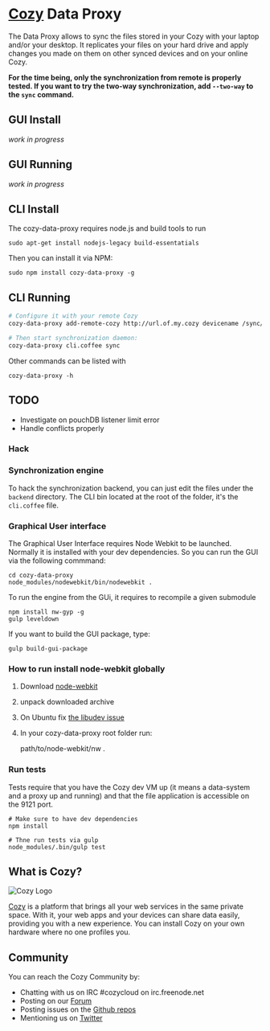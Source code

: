 # [Cozy](http://cozy.io) Data Proxy

The Data Proxy allows to sync the files stored in your Cozy with your laptop
and/or your desktop. It replicates your files on your hard drive and apply 
changes you made on them on other synced devices and on your online Cozy.

**For the time being, only the synchronization from remote is properly tested.
If you want to try the two-way synchronization, add `--two-way` to the `sync`
command.**

## GUI Install 

*work in progress*

## GUI Running

*work in progress*

## CLI Install 

The cozy-data-proxy requires node.js and build tools to run

    sudo apt-get install nodejs-legacy build-essentatials

Then you can install it via NPM:

    sudo npm install cozy-data-proxy -g

## CLI Running

```bash
# Configure it with your remote Cozy
cozy-data-proxy add-remote-cozy http://url.of.my.cozy devicename /sync/directory

# Then start synchronization daemon:
cozy-data-proxy cli.coffee sync
```

Other commands can be listed with 
    
    cozy-data-proxy -h

## TODO

* Investigate on pouchDB listener limit error
* Handle conflicts properly

### Hack

### Synchronization engine

To hack the synchronization backend, you can just edit the files under the
`backend` directory. The CLI bin located at the root of the folder, it's the 
`cli.coffee` file.

### Graphical User interface 

The Graphical User Interface requires Node Webkit to be launched. Normally it
is installed with your dev dependencies. So you can run the GUI via the
following commmand:

    cd cozy-data-proxy
    node_modules/nodewebkit/bin/nodewebkit .

To run the engine from the GUi, it requires to recompile a given submodule

    npm install nw-gyp -g
    gulp leveldown
    
If you want to build the GUI package, type:

    gulp build-gui-package

### How to run install node-webkit globally

1. Download [node-webkit](https://github.com/rogerwang/node-webkit#downloads)
2. unpack downloaded archive
3. On Ubuntu fix [the libudev
   issue](https://github.com/rogerwang/node-webkit/wiki/The-solution-of-lacking-libudev.so.0)
4. In your cozy-data-proxy root folder run:

    path/to/node-webkit/nw .

### Run tests

Tests require that you have the Cozy dev VM up (it means a data-system and a
proxy up and running) and that the file application is accessible on the 9121
port.

```
# Make sure to have dev dependencies
npm install

# Thne run tests via gulp
node_modules/.bin/gulp test
```

## What is Cozy?

![Cozy Logo](https://raw.github.com/mycozycloud/cozy-setup/gh-pages/assets/images/happycloud.png)

[Cozy](http://cozy.io) is a platform that brings all your web services in the
same private space.  With it, your web apps and your devices can share data
easily, providing you
with a new experience. You can install Cozy on your own hardware where no one
profiles you.


## Community

You can reach the Cozy Community by:

* Chatting with us on IRC #cozycloud on irc.freenode.net
* Posting on our [Forum](https://forum.cozy.io)
* Posting issues on the [Github repos](https://github.com/mycozycloud/)
* Mentioning us on [Twitter](http://twitter.com/mycozycloud)
